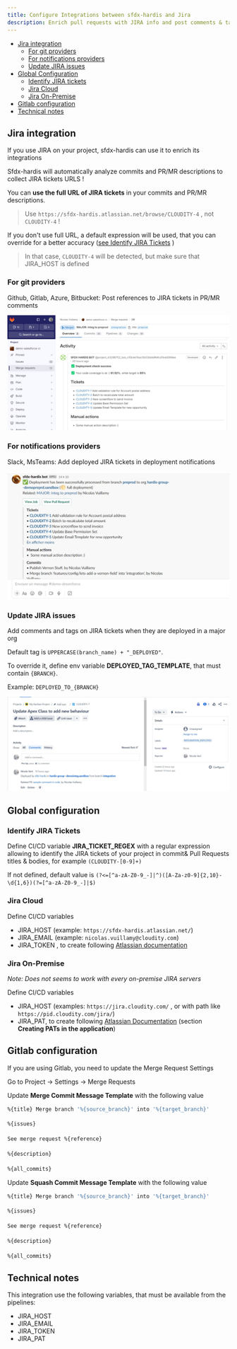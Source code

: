 ```yaml
---
title: Configure Integrations between sfdx-hardis and Jira
description: Enrich pull requests with JIRA info and post comments & tags on tickets when they are deployed to a Salesforce org
---
```

<!-- markdownlint-disable MD013 -->

- [Jira integration](#jira-integration)
  - [For git providers](#for-git-providers)
  - [For notifications providers](#for-notifications-providers)
  - [Update JIRA issues](#update-jira-issues)
- [Global Configuration](#global-configuration)
  - [Identify JIRA tickets](#identify-jira-tickets)
  - [Jira Cloud](#jira-cloud)
  - [Jira On-Premise](#jira-on-premise)
- [Gitlab configuration](#gitlab-configuration)
- [Technical notes](#technical-notes)

## Jira integration

If you use JIRA on your project, sfdx-hardis can use it to enrich its integrations

Sfdx-hardis will automatically analyze commits and PR/MR descriptions to collect JIRA tickets URLS !

You can **use the full URL of JIRA tickets** in your commits and PR/MR descriptions.

> Use `https://sfdx-hardis.atlassian.net/browse/CLOUDITY-4` , not `CLOUDITY-4` !

If you don't use full URL, a default expression will be used, that you can override for a better accuracy ([see Identify JIRA Tickets](#identify-jira-tickets) )

> In that case, `CLOUDITY-4` will be detected, but make sure that JIRA_HOST is defined

### For git providers

Github, Gitlab, Azure, Bitbucket: Post references to JIRA tickets in PR/MR comments

![](assets/images/screenshot-jira-gitlab.jpg)

### For notifications providers

Slack, MsTeams: Add deployed JIRA tickets in deployment notifications

![](assets/images/screenshot-jira-slack.jpg)

### Update JIRA issues

Add comments and tags on JIRA tickets when they are deployed in a major org

Default tag is `UPPERCASE(branch_name) + "_DEPLOYED"`.

To override it, define env variable **DEPLOYED_TAG_TEMPLATE**, that must contain `{BRANCH}`.

Example: `DEPLOYED_TO_{BRANCH}`

![](assets/images/screenshot-jira-comment.jpg)

## Global configuration

### Identify JIRA Tickets

Define CI/CD variable **JIRA_TICKET_REGEX** with a regular expression allowing to identify the JIRA tickets of your project in commit& Pull Requests titles & bodies, for example `(CLOUDITY-[0-9]+)`

If not defined, default value is `(?<=[^a-zA-Z0-9_-]|^)([A-Za-z0-9]{2,10}-\d{1,6})(?=[^a-zA-Z0-9_-]|$)`

### Jira Cloud

Define CI/CD variables

- JIRA_HOST (example: `https://sfdx-hardis.atlassian.net/`)
- JIRA_EMAIL (example: `nicolas.vuillamy@cloudity.com`)
- JIRA_TOKEN , to create following [Atlassian documentation](https://support.atlassian.com/atlassian-account/docs/manage-api-tokens-for-your-atlassian-account/)

### Jira On-Premise

_Note: Does not seems to work with every on-premise JIRA servers_

Define CI/CD variables

- JIRA_HOST (examples: `https://jira.cloudity.com/` , or with path like `https://pid.cloudity.com/jira/`)
- JIRA_PAT, to create following [Atlassian Documentation](https://confluence.atlassian.com/enterprise/using-personal-access-tokens-1026032365.html) (section **Creating PATs in the application**)

## Gitlab configuration

If you are using Gitlab, you need to update the Merge Request Settings

Go to Project -> Settings -> Merge Requests

Update **Merge Commit Message Template** with the following value

```sh
%{title} Merge branch '%{source_branch}' into '%{target_branch}'

%{issues}

See merge request %{reference}

%{description}

%{all_commits}
```

Update **Squash Commit Message Template** with the following value

```sh
%{title} Merge branch '%{source_branch}' into '%{target_branch}'

%{issues}

See merge request %{reference}

%{description}

%{all_commits}
```

## Technical notes

This integration use the following variables, that must be available from the pipelines:

- JIRA_HOST
- JIRA_EMAIL
- JIRA_TOKEN
- JIRA_PAT
